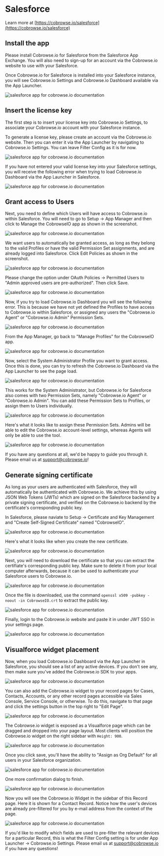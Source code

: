 # Salesforce

Learn more at [https://cobrowse.io/salesforce](https://cobrowse.io/salesforce)

## Install the app

Please install Cobrowse.io for Salesforce from the Salesforce App Exchange. You will also need to sign-up for an account via the Cobrowse.io website to use with your Salesforce.

Once Cobrowse.io for Salesforce is installed into your Salesforce instance, you will see Cobrowse.io Settings and Cobrowse.io Dashboard available via the App Launcher.

![salesforce app for cobrowse.io documentation](https://cobrowse.io/static/media/salesforce-app-launcher-1.38881e87.png)

## Insert the license key

The first step is to insert your license key into Cobrowse.io Settings, to associate your Cobrowse.io account with your Salesforce instance.

To generate a license key, please create an account via the Cobrowse.io website. Then you can enter it via the App Launcher by navigating to Cobrowse.io Settings. You can leave Filter Config as it is for now.

![salesforce app for cobrowse.io documentation](https://cobrowse.io/static/media/salesforce-license-key-1.fcc59a86.png)

If you have not entered your valid license key into your Salesforce settings, you will receive the following error when trying to load Cobrowse.io Dashboard via the App Launcher in Salesforce.

![salesforce app for cobrowse.io documentation](https://cobrowse.io/static/media/salesforce-license-key-0.8b36e593.png)

## Grant access to Users

Next, you need to define which Users will have access to Cobrowse.io within Salesforce. You will need to go to Setup -&gt; App Manager and then click to Manage the CobrowseIO app as shown in the screenshot.

![salesforce app for cobrowse.io documentation](https://cobrowse.io/static/media/salesforce-manage-1.4cc872d7.png)

We want users to automatically be granted access, as long as they belong to the valid Profiles or have the valid Permission Set assignments, and are already logged into Salesforce. Click Edit Policies as shown in the screenshot.

![salesforce app for cobrowse.io documentation](https://cobrowse.io/static/media/salesforce-manage-2.6bb31379.png)

Please change the option under OAuth Policies -&gt; Permitted Users to "Admin approved users are pre-authorized". Then click Save.

![salesforce app for cobrowse.io documentation](https://cobrowse.io/static/media/salesforce-manage-3.343b84f6.png)

Now, if you try to load Cobrowse.io Dashboard you will see the following error. This is because we have not yet defined the Profiles to have access to Cobrowse.io within Salesforce, or assigned any users the "Cobrowse.io Agent" or "Cobrowse.io Admin" Permission Sets.

![salesforce app for cobrowse.io documentation](https://cobrowse.io/static/media/salesforce-profiles-0.c03e02f1.png)

From the App Manager, go back to "Manage Profiles" for the CobrowseIO app.

![salesforce app for cobrowse.io documentation](https://cobrowse.io/static/media/salesforce-profiles-1.3240bb6e.png)

Now, select the System Administrator Profile you want to grant access. Once this is done, you can try to refresh the Cobrowse.io Dashboard via the App Launcher to see the page load.

![salesforce app for cobrowse.io documentation](https://cobrowse.io/static/media/salesforce-profiles-2.f91bd2dd.png)

This works for the System Administrator, but Cobrowse.io for Salesforce also comes with two Permission Sets, namely "Cobrowse.io Agent" or "Cobrowse.io Admin". You can add these Permission Sets to Profiles, or assign them to Users individually.

![salesforce app for cobrowse.io documentation](https://cobrowse.io/static/media/salesforce-permission-sets-1.559b2fcc.png)

Here's what it looks like to assign these Permission Sets. Admins will be able to edit the Cobrowse.io account-level settings, whereas Agents will only be able to use the tool.

![salesforce app for cobrowse.io documentation](https://cobrowse.io/static/media/salesforce-permission-sets-2.4f1086c9.png)

If you have any questions at all, we'd be happy to guide you through it. Please email us at [support@cobrowse.io](mailto:support@cobrowse.io)!

## Generate signing certificate

As long as your users are authenticated with Salesforce, they will automatically be authenticated with Cobrowse.io. We achieve this by using JSON Web Tokens \(JWTs\) which are signed on the Salesforce backend by a private signing certificate, and verified on the Cobrowse.io backend by the certificate's corresponding public key.

In Salesforce, please naviate to Setup -&gt; Certificate and Key Management and "Create Self-Signed Certificate" named "CobrowseIO".

![salesforce app for cobrowse.io documentation](https://cobrowse.io/static/media/salesforce-cert-1.d88f474d.png)

Here's what it looks like when you create the new certificate.

![salesforce app for cobrowse.io documentation](https://cobrowse.io/static/media/salesforce-cert-2.c14cb86a.png)

Next, you will need to download the certificate so that you can extract the certifiate's corresponding public key. Make sure to delete it from your local computer afterwards, because it can be used to authenticate your Salesforce users to Cobrowse.io.

![salesforce app for cobrowse.io documentation](https://cobrowse.io/static/media/salesforce-cert-3.ce1b72b6.png)

Once the file is downloaded, use the command `openssl x509 -pubkey -noout -in CobrowseIO.crt` to extract the public key.

![salesforce app for cobrowse.io documentation](https://cobrowse.io/static/media/salesforce-cert-4.3347be53.png)

Finally, login to the Cobrowse.io website and paste it in under JWT SSO in your settings page.

![salesforce app for cobrowse.io documentation](https://cobrowse.io/static/media/salesforce-cert-5.b21dabb3.png)

## Visualforce widget placement

Now, when you load Cobrowse.io Dashboard via the App Launcher in Salesforce, you should see a list of any active devices. If you don't see any, then make sure you've added the Cobrowse.io SDK to your apps.

![salesforce app for cobrowse.io documentation](https://cobrowse.io/static/media/salesforce-dashboard-tab.b39d16d2.png)

You can also add the Cobrowse.io widget to your record pages for Cases, Contacts, Accounts, or any other record pages accessible via Sales Console, Service Console, or otherwise. To do this, navigate to that page and click the settings button in the top right to "Edit Page".

![salesforce app for cobrowse.io documentation](https://cobrowse.io/static/media/salesforce-edit-page-1.f3ce1cea.png)

The Cobrowse.io widget is exposed as a Visualforce page which can be dragged and dropped into your page layout. Most clients will position the Cobrowse.io widget on the right sidebar with `Height: 900`.

![salesforce app for cobrowse.io documentation](https://cobrowse.io/static/media/salesforce-edit-page-2.9f80b842.png)

Once you click save, you'll have the ability to "Assign as Org Default" for all users in your Salesforce organization.

![salesforce app for cobrowse.io documentation](https://cobrowse.io/static/media/salesforce-edit-page-3.a509484e.png)

One more confirmation dialog to finish.

![salesforce app for cobrowse.io documentation](https://cobrowse.io/static/media/salesforce-edit-page-4.b5ba3d82.png)

Now you will see the Cobrowse.io Widget in the sidebar of this Record page. Here it is shown for a Contact Record. Notice how the user's devices are already pre-filtered for you by e-mail address from the context of the page.

![salesforce app for cobrowse.io documentation](https://cobrowse.io/static/media/salesforce-edit-page-5.e157d40c.png)

If you'd like to modify which fields are used to pre-filter the relevant devices for a particular Record, this is what the Filter Config setting is for under App Launcher -&gt; Cobrowse.io Settings. Please email us at [support@cobrowse.io](mailto:support@cobrowse.io) if you have any questions!

